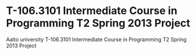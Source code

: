 T-106.3101 Intermediate Course in Programming T2 Spring 2013 Project
=======
Aalto university T-106.3101 Intermediate Course in Programming T2 Spring 2013 Project